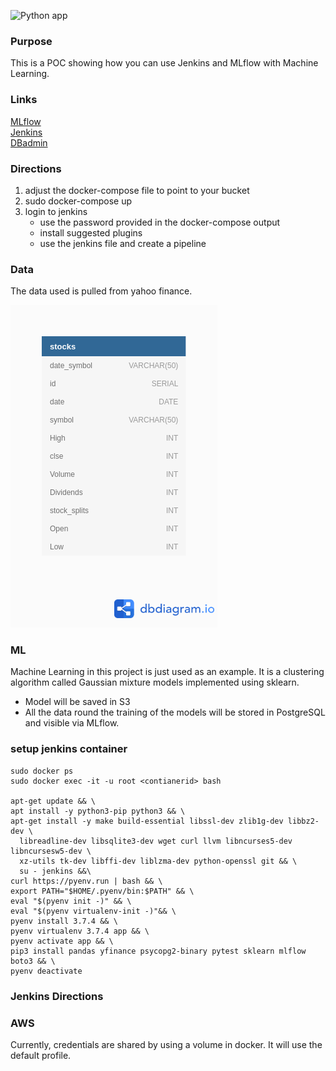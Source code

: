 ![Python app](https://github.com/bclipp/mlpipeline_jenkins/workflows/Python%20application/badge.svg)
### Purpose

This is a POC showing how you can use Jenkins and MLflow with Machine Learning.

### Links

[MLflow](http://localhost:5000/)  
[Jenkins](http://localhost:8082/)   
[DBadmin](http://localhost:8080/)    

### Directions

1. adjust the docker-compose file to point to your bucket
2. sudo docker-compose up
3. login to jenkins 
    * use the password provided in the docker-compose output
    * install suggested plugins
    * use the jenkins file and create a pipeline


### Data

The data used is pulled from yahoo finance.    

![schema](model.png)


### ML

Machine Learning in this project is just used as an example. 
It is a clustering algorithm called Gaussian mixture models implemented using sklearn.

* Model will be saved in S3
* All the data round the training of the models will be stored in PostgreSQL and visible via MLflow.


### setup jenkins container
```
sudo docker ps
sudo docker exec -it -u root <contianerid> bash

apt-get update && \
apt install -y python3-pip python3 && \
apt-get install -y make build-essential libssl-dev zlib1g-dev libbz2-dev \
  libreadline-dev libsqlite3-dev wget curl llvm libncurses5-dev libncursesw5-dev \
  xz-utils tk-dev libffi-dev liblzma-dev python-openssl git && \
  su - jenkins &&\
curl https://pyenv.run | bash && \
export PATH="$HOME/.pyenv/bin:$PATH" && \
eval "$(pyenv init -)" && \
eval "$(pyenv virtualenv-init -)"&& \
pyenv install 3.7.4 && \
pyenv virtualenv 3.7.4 app && \
pyenv activate app && \
pip3 install pandas yfinance psycopg2-binary pytest sklearn mlflow boto3 && \
pyenv deactivate 
```

### Jenkins Directions


### AWS

Currently, credentials are shared by using a volume in docker. It will use the default profile.


